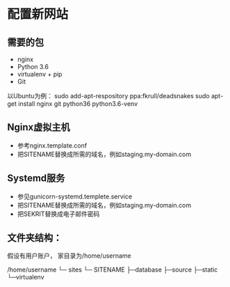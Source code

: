 配置新网站
=======================
## 需要的包
* nginx
* Python 3.6
* virtualenv + pip
* Git

以Ubuntu为例：
    sudo add-apt-respository ppa:fkrull/deadsnakes
    sudo apt-get install nginx git python36 python3.6-venv

## Nginx虚拟主机

* 参考nginx.template.conf
* 把SITENAME替换成所需的域名，例如staging.my-domain.com

## Systemd服务

* 参见gunicorn-systemd.templete.service
* 把SITENAME替换成所需的域名，例如staging.my-domain.com
* 把SEKRIT替换成电子邮件密码

## 文件夹结构：
假设有用户账户， 家目录为/home/username

/home/username
└─ sites
      └─ SITENAME
              ├─database
              ├─source
              ├─static
              └─virtualenv
